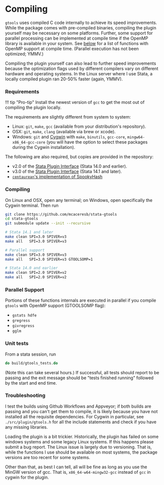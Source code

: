 Compiling
=========

`gtools` uses compiled C code internally to achieve its speed
improvements.  While the package comes with pre-compiled binaries,
compiling the plugin yourself may be necessary on some platforms.
Further, some support for parallel processing can be implemented at
compile time if the OpenMP library is available in your system. See
[below](parallel-support) for a list of functions with OpenMP support at
compile time. (Parallel execution has not been optimized; YMMV.)

Compiling the plugin yourself can also lead to further speed improvements
because the optimization flags used by different compilers vary on
different hardware and operating systems.  In the Linux server where I
use Stata, a locally compiled plugin ran 20-50% faster (again, YMMV).

### Requirements

!!! tip "Pro-tip"
    Install the newest version of `gcc` to get the most out of compiling
    the plugin locally.

The requirements are slightly different from system to system:

- Linux: `git`, `make`, `gcc` (available from your distribution's repository).
- OSX: `git`, `make`, `clang` (available via brew or xcode).
- Windows: `git` and [Cygwin](https://cygwin.com) with `make`, `binutils`, `gcc-core`, `mingw64-x86_64-gcc-core` (you will have the option to select these packages during the Cygwin installation).

The following are also required, but copies are provided in the repository:

- v2.0 of the [Stata Plugin Interface](https://stata.com/plugins/version2) (Stata 14.0 and earlier).
- v3.0 of the [Stata Plugin Interface](https://stata.com/plugins) (Stata 14.1 and later).
- [`centaurean`'s implementation of SpookyHash](https://github.com/centaurean/spookyhash)

### Compiling

On Linux and OSX, open any terminal; on Windows, open specifically the
Cygwin terminal. Then run

```bash
git clone https://github.com/mcaceresb/stata-gtools
cd stata-gtools
git submodule update --init --recursive

# Stata 14.1 and later
make clean SPI=3.0 SPIVER=v3
make all   SPI=3.0 SPIVER=v3

# Parallel support
make clean SPI=3.0 SPIVER=v3
make all   SPI=3.0 SPIVER=v3 GTOOLSOMP=1

# Stata 14.0 and earlier
make clean SPI=2.0 SPIVER=v2
make all   SPI=2.0 SPIVER=v2
```

### Parallel Support

Portions of these functions internals are executed in parallel if you
compile `gtools` with OpenMP support (GTOOLSOMP flag):

- `gstats hdfe`
- `gregress`
- `givregress`
- `gglm`

### Unit tests

From a stata session, run
```stata
do build/gtools_tests.do
```

(Note this can take several hours.)  If successful, all tests should
report to be passing and the exit message should be "tests finished
running" followed by the start and end time.

### Troubleshooting

I test the builds using Github Workflows and Appveyor; if both builds
are passing and you can't get them to compile, it is likely because
you have not installed all the requisite dependencies. For Cygwin in
particular, see `./src/plugin/gtools.h` for all the include statements
and check if you have any missing libraries.

Loading the plugin is a bit trickier. Historically, the plugin has
failed on some windows systems and some legacy Linux systems.  If this
happens please submit a bug report. The Linux issue is largely due to
versioning. That is, while the functions I use should be available on
most systems, the package versions are too recent for some systems.

Other than that, as best I can tell, all will be fine as long as you use
the MinGW version of gcc. That is, `x86_64-w64-mingw32-gcc` instead of
`gcc` in cygwin for the plugin.

